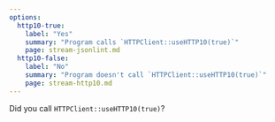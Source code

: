 ```yaml
---
options:
  http10-true:
    label: "Yes"
    summary: "Program calls `HTTPClient::useHTTP10(true)`"
    page: stream-jsonlint.md
  http10-false:
    label: "No"
    summary: "Program doesn't call `HTTPClient::useHTTP10(true)`"
    page: stream-http10.md
---
```


Did you call `HTTPClient::useHTTP10(true)`?

